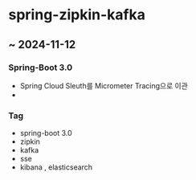 # spring-zipkin-kafka

## ~ 2024-11-12

### Spring-Boot 3.0

- Spring Cloud Sleuth를 Micrometer Tracing으로 이관
-

### Tag

- spring-boot 3.0
- zipkin
- kafka
- sse
- kibana , elasticsearch
